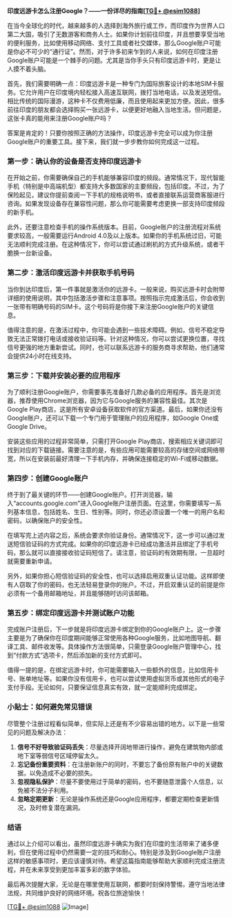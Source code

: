 **印度远游卡怎么注册Google？——一份详尽的指南[[TG💪+ @esim1088](https://t.me/s/esim1088)]**

在当今全球化的时代，越来越多的人选择到海外旅行或工作，而印度作为世界人口第二大国，吸引了无数游客和商务人士。如果你计划前往印度，并且想要享受当地的便利服务，比如使用移动网络、支付工具或者社交媒体，那么Google账户可能是你必不可少的“通行证”。然而，对于许多初来乍到的人来说，如何在印度注册Google账户可能是一个棘手的问题。尤其是当你手头只有印度远游卡时，更是让人摸不着头脑。

首先，我们需要明确一点：印度远游卡是一种专门为国际旅客设计的本地SIM卡服务。它允许用户在印度境内轻松接入高速互联网，拨打当地电话，以及发送短信。相比传统的国际漫游，这种卡不仅费用低廉，而且使用起来更加方便。因此，很多前往印度的朋友都会选择购买一张远游卡，以便更好地融入当地生活。但问题是，这张卡真的能用来注册Google账户吗？

答案是肯定的！只要你按照正确的方法操作，印度远游卡完全可以成为你注册Google账户的重要工具。接下来，我们就一步步教你如何完成这一过程。

### 第一步：确认你的设备是否支持印度远游卡

在开始之前，你需要确保自己的手机能够兼容印度的频段。通常情况下，现代智能手机（特别是中高端机型）都支持大多数国家的主要频段，包括印度。不过，为了保险起见，建议你提前查阅一下手机的规格说明书，或者直接联系运营商客服进行咨询。如果发现设备存在兼容性问题，那么你可能需要考虑更换一部支持印度频段的新手机。

此外，还要注意检查手机的操作系统版本。目前，Google账户的注册流程对系统要求较高，一般需要运行Android 4.0及以上版本。如果你的手机系统过旧，可能无法顺利完成注册。在这种情况下，你可以尝试通过刷机的方式升级系统，或者干脆换一台新设备。

### 第二步：激活印度远游卡并获取手机号码

当你到达印度后，第一件事就是激活你的远游卡。一般来说，购买远游卡时会附带详细的使用说明，其中包括激活步骤和注意事项。按照指示完成激活后，你会收到一张带有明确号码的SIM卡。这个号码将是你接下来注册Google账户的关键信息。

值得注意的是，在激活过程中，你可能会遇到一些技术障碍。例如，信号不稳定导致无法正常拨打电话或接收验证码等。针对这种情况，你可以尝试更换位置，寻找信号更强的地方重新尝试。同时，也可以联系远游卡的服务商寻求帮助，他们通常会提供24小时在线支持。

### 第三步：下载并安装必要的应用程序

为了顺利注册Google账户，你需要事先准备好几款必备的应用程序。首先是浏览器，推荐使用Chrome浏览器，因为它与Google服务的兼容性最佳。其次是Google Play商店，这是所有安卓设备获取软件的官方渠道。最后，如果你还没有Google账户，还可以下载一个专门用于管理账户的应用程序，如Google One或Google Drive。

安装这些应用的过程非常简单，只需打开Google Play商店，搜索相应关键词即可找到对应的下载链接。需要注意的是，有些应用可能需要较高的存储空间或网络带宽，所以在安装前最好清理一下手机内存，并确保连接稳定的Wi-Fi或移动数据。

### 第四步：创建Google账户

终于到了最关键的环节——创建Google账户。打开浏览器，输入“accounts.google.com”进入Google账户注册页面。在这里，你需要填写一系列基本信息，包括姓名、生日、性别等。同时，你还必须设置一个唯一的用户名和密码，以确保账户的安全性。

在填写完上述内容之后，系统会要求你验证身份。通常情况下，这一步可以通过发送短信验证码的方式完成。如果你的印度远游卡已经成功激活并且绑定了手机号码，那么就可以直接接收验证码短信了。请注意，验证码的有效期有限，一旦超时就需要重新申请。

另外，如果你担心短信验证码的安全性，也可以选择启用双重认证功能。这样即使有人窃取了你的密码，也无法轻易登录你的账户。不过，开启双重认证的前提是你必须有一个备用邮箱地址，并且能够随时访问该邮箱。

### 第五步：绑定印度远游卡并测试账户功能

完成账户注册后，下一步就是将印度远游卡绑定到你的Google账户上。这一步骤主要是为了确保你在印度期间能够正常使用各种Google服务，比如地图导航、翻译工具、邮件收发等。具体操作方法很简单，只需登录Google账户管理中心，找到“付款方式”选项卡，然后添加新的支付方式即可。

值得一提的是，在绑定远游卡时，你可能需要输入一些额外的信息，比如信用卡号、账单地址等。如果你没有信用卡，也可以尝试使用虚拟货币或其他形式的电子支付手段。无论如何，只要保证信息真实有效，就一定能顺利完成绑定。

### 小贴士：如何避免常见错误

尽管整个注册过程看似简单，但实际上还是有不少容易出错的地方。以下是一些常见的问题及解决办法：

1. **信号不好导致验证码丢失**：尽量选择开阔地带进行操作，避免在建筑物内部或地下室等弱信号区域停留太久。
2. **忘记备份重要资料**：在注册新账户的同时，不要忘了备份原有账户中的关键数据，以免造成不必要的损失。
3. **忽视隐私保护**：尽量不要使用过于简单的密码，也不要随意泄露个人信息，以免被不法分子利用。
4. **忽略定期更新**：无论是操作系统还是Google应用程序，都要定期检查更新情况，及时修复潜在漏洞。

### 结语

通过以上介绍可以看出，虽然印度远游卡确实为我们在印度的生活带来了诸多便利，但在使用过程中仍然需要一定的技巧和耐心。特别是涉及到Google账户注册这样的敏感事项时，更应该谨慎对待。希望这篇指南能够帮助大家顺利完成注册流程，并在未来享受到更加丰富多彩的数字体验。

最后再次提醒大家，无论是在哪里使用互联网，都要时刻保持警惕，遵守当地法律法规，共同维护良好的网络环境。祝各位旅途愉快！

[[TG💪+ @esim1088](https://t.me/s/esim1088) ![Image](https://i.postimg.cc/4NQfJmqS/Snipaste-2025-05-13-00-14-12.png)]